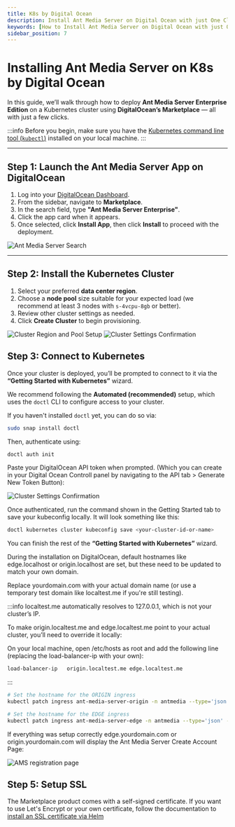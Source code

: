 ```yaml
---
title: K8s by Digital Ocean
description: Install Ant Media Server on Digital Ocean with just One Click
keywords: [How to Install Ant Media Server on Digital Ocean with just One Click, One Click Application, Digital Ocean, Ant Media Server Documentation, Ant Media Server Tutorials]
sidebar_position: 7
---
```


# Installing Ant Media Server on K8s by Digital Ocean

In this guide, we’ll walk through how to deploy **Ant Media Server Enterprise Edition** on a Kubernetes cluster using **DigitalOcean’s Marketplace** — all with just a few clicks.

:::info
Before you begin, make sure you have the [Kubernetes command line tool (`kubectl`)](https://kubernetes.io/docs/tasks/tools/) installed on your local machine.
:::

---

## Step 1: Launch the Ant Media Server App on DigitalOcean

1. Log into your [DigitalOcean Dashboard](https://cloud.digitalocean.com).
2. From the sidebar, navigate to **Marketplace**.
3. In the search field, type **"Ant Media Server Enterprise"**.
4. Click the app card when it appears.
5. Once selected, click **Install App**, then click **Install** to proceed with the deployment.

![Ant Media Server Search](@site/static/img/kubernetes/digitalOceanImageOnew.webp)

---

## Step 2: Install the Kubernetes Cluster

1. Select your preferred **data center region**.
2. Choose a **node pool** size suitable for your expected load (we recommend at least 3 nodes with `s-4vcpu-8gb` or better).
3. Review other cluster settings as needed.
4. Click **Create Cluster** to begin provisioning.

![Cluster Region and Pool Setup](@site/static/img/kubernetes/digitalOceanImageThreew.webp)
![Cluster Settings Confirmation](@site/static/img/kubernetes/digitalOceanImageFourw.webp)

## Step 3: Connect to Kubernetes

Once your cluster is deployed, you’ll be prompted to connect to it via the **“Getting Started with Kubernetes”** wizard.

We recommend following the **Automated (recommended)** setup, which uses the `doctl` CLI to configure access to your cluster.

If you haven't installed `doctl` yet, you can do so via:

```bash
sudo snap install doctl
```
Then, authenticate using:

```bash
doctl auth init
```

Paste your DigitalOcean API token when prompted. (Which you can create in your Digital Ocean Controll panel by navigating to the API tab > Generate New Token Button):

![Cluster Settings Confirmation](@site/static/img/kubernetes/digitalOceanImageFivew.webp)

Once authenticated, run the command shown in the Getting Started tab to save your kubeconfig locally. It will look something like this:

```bash
doctl kubernetes cluster kubeconfig save <your-cluster-id-or-name>
```

You can finish the rest of the **“Getting Started with Kubernetes”** wizard.

During the installation on DigitalOcean, default hostnames like edge.localhost or origin.localhost are set, but these need to be updated to match your own domain.

Replace yourdomain.com with your actual domain name (or use a temporary test domain like localtest.me if you're still testing).

:::info
localtest.me automatically resolves to 127.0.0.1, which is not your cluster’s IP.

To make origin.localtest.me and edge.localtest.me point to your actual cluster, you’ll need to override it locally:

On your local machine, open /etc/hosts as root and add the following line (replacing the load-balancer-ip with your own):

```bash
load-balancer-ip   origin.localtest.me edge.localtest.me
```
:::

```bash
# Set the hostname for the ORIGIN ingress
kubectl patch ingress ant-media-server-origin -n antmedia --type='json' -p='[{"op": "replace", "path": "/spec/rules/0/host", "value": "origin.yourdomain.com"}]'
```

```bash
# Set the hostname for the EDGE ingress
kubectl patch ingress ant-media-server-edge -n antmedia --type='json' -p='[{"op": "replace", "path": "/spec/rules/0/host", "value": "edge.yourdomain.com"}]'
```
If everything was setup correctly edge.yourdomain.com or origin.yourdomain.com will display the Ant Media Server Create Account Page:

![AMS registration page](@site/static/img/kubernetes/digitalOceanEightw.webp)


## Step 5: Setup SSL

The Marketplace product comes with a self-signed certificate. If you want to use Let's Encrypt or your own certificate, follow the documentation to [install an SSL certificate via Helm](/guides/clustering-and-scaling/kubernetes/deploy-ams-with-helm/#install-ssl)


